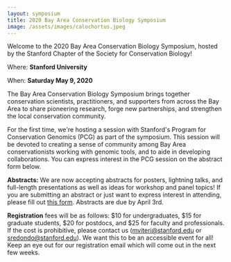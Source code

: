 ```yaml
---
layout: symposium
title: 2020 Bay Area Conservation Biology Symposium
image: /assets/images/calochortus.jpeg
---
```

<!-- Hi Welcome to the 2020 Conservation thing! -->
Welcome to the 2020 Bay Area Conservation Biology Symposium, hosted by the Stanford Chapter of the Society for Conservation Biology!  

<!-- ******************************************* -->

Where: **Stanford University**

When: **Saturday May 9, 2020**



The Bay Area Conservation Biology Symposium brings together conservation scientists, practitioners, and supporters from across the Bay Area to share pioneering research, forge new partnerships, and strengthen the local conservation community. 

For the first time, we're hosting a session with Stanford's Program for Conservation Genomics (PCG) as part of the symposium. This session will be devoted to creating a sense of community among Bay Area conservationists working with genomic tools, and to aide in developing collaborations. You can express interest in the PCG session on the abstract form below.

**Abstracts:** We are now accepting abstracts for posters, lightning talks, and full-length presentations as well as ideas for workshop and panel topics! If you are submitting an abstract or just want to express interest in attending, please fill out [this form](https://docs.google.com/forms/d/e/1FAIpQLSffHj1H2Z3bzZOaIWIOtA-mlXshEKVeagZe1nD6BZGhPZCPaw/viewform "Abstract Form"). Abstracts are due by April 3rd. 

**Registration** fees will be as follows: $10 for undergraduates, $15 for graduate students, $20 for postdocs, and $25 for faculty and professionals.  If the cost is prohibitive, please contact us (mviteri@stanford.edu or sredondo@stanford.edu). We want this to be an accessible event for all! Keep an eye out for our registration email which will come out in the next few weeks. 


